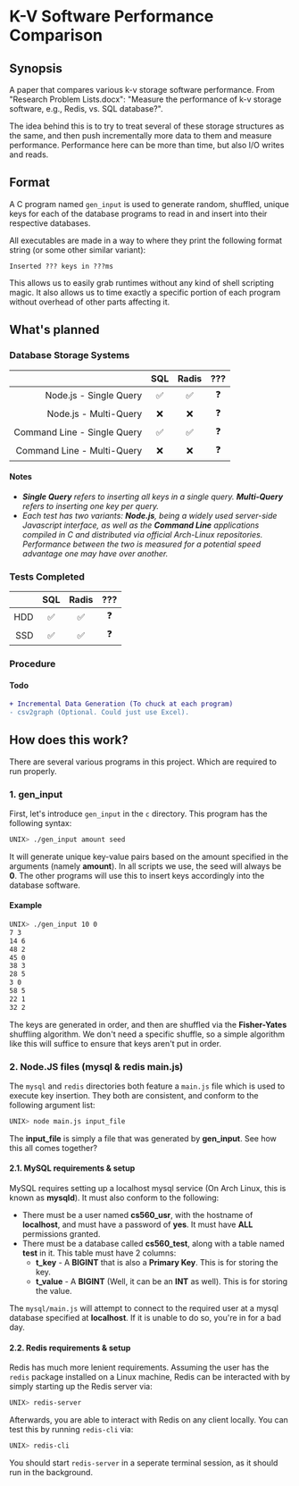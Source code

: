 # K-V Software Performance Comparison

## Synopsis
A paper that compares various k-v storage software performance. From "Research
Problem Lists.docx": "Measure the performance of k-v storage software, e.g.,
Redis, vs. SQL database?".

The idea behind this is to try to treat several of these storage structures as
the same, and then push incrementally more data to them and measure
performance. Performance here can be more than time, but also I/O writes and
reads.

## Format
A C program named `gen_input` is used to generate random, shuffled, unique keys
for each of the database programs to read in and insert into their respective
databases.

All executables are made in a way to where they print the following format
string (or some other similar variant):
```
Inserted ??? keys in ???ms
```

This allows us to easily grab runtimes without any kind of shell scripting
magic. It also allows us to time exactly a specific portion of each program
without overhead of other parts affecting it.

## What's planned
### Database Storage Systems
| | SQL | Radis | ??? |
| ---: | :---: | :---: | :---: |
| Node.js - Single Query | ✅ | ✅ | ❓ |
| Node.js - Multi-Query | ❌ | ❌ | ❓ |
| Command Line - Single Query | ✅ | ✅ | ❓ |
| Command Line - Multi-Query | ❌ | ❌ | ❓ |

#### Notes
* ***Single Query** refers to inserting all keys in a single query. **Multi-Query** refers to inserting one key per query.*
* *Each test has two variants: **Node.js**, being a widely used server-side Javascript interface, as well as the **Command Line** applications compiled in C and distributed via official Arch-Linux repositories. Performance between the two is measured for a potential speed advantage one may have over another.*

### Tests Completed
| | SQL | Radis | ??? |
| ---: | :---: | :---: | :---: |
| HDD | ✅ | ✅ | ❓ |
| SSD | ✅ | ✅ | ❓ |

### Procedure
#### Todo
```diff
+ Incremental Data Generation (To chuck at each program)
- csv2graph (Optional. Could just use Excel).
```

## How does this work?
There are several various programs in this project. Which are required to run
properly.

### 1. gen\_input
First, let's introduce `gen_input` in the `c` directory. This program has the
following syntax:
```bash
UNIX> ./gen_input amount seed
```

It will generate unique key-value pairs based on the amount specified in the
arguments (namely **amount**). In all scripts we use, the seed will always be
**0**. The other programs will use this to insert keys accordingly into the
database software.

#### Example
```bash
UNIX> ./gen_input 10 0
7 3
14 6
48 2
45 0
38 3
28 5
3 0
58 5
22 1
32 2
```

The keys are generated in order, and then are shuffled via the **Fisher-Yates**
shuffling algorithm. We don't need a specific shuffle, so a simple algorithm
like this will suffice to ensure that keys aren't put in order.

### 2. Node.JS files (mysql & redis main.js)
The `mysql` and `redis` directories both feature a `main.js` file which is used
to execute key insertion. They both are consistent, and conform to the
following argument list:
```bash
UNIX> node main.js input_file
```

The **input_file** is simply a file that was generated by **gen_input**. See
how this all comes together?

#### 2.1. MySQL requirements & setup
MySQL requires setting up a localhost mysql service (On Arch Linux, this is
known as **mysqld**). It must also conform to the following:
* There must be a user named **cs560_usr**, with the hostname of **localhost**, and must have a password of **yes**. It must have **ALL** permissions granted.
* There must be a database called **cs560_test**, along with a table named **test** in it. This table must have 2 columns:
  * **t_key** - A **BIGINT** that is also a **Primary Key**. This is for storing the key.
  * **t_value** - A **BIGINT** (Well, it can be an **INT** as well). This is for storing the value.

The `mysql/main.js` will attempt to connect to the required user at a mysql
database specified at **localhost**. If it is unable to do so, you're in for a
bad day.

#### 2.2. Redis requirements & setup
Redis has much more lenient requirements. Assuming the user has the `redis`
package installed on a Linux machine, Redis can be interacted with by simply
starting up the Redis server via:
```bash
UNIX> redis-server
```

Afterwards, you are able to interact with Redis on any client locally. You can
test this by running `redis-cli` via:
```bash
UNIX> redis-cli
```

You should start `redis-server` in a seperate terminal session, as it should
run in the background.
